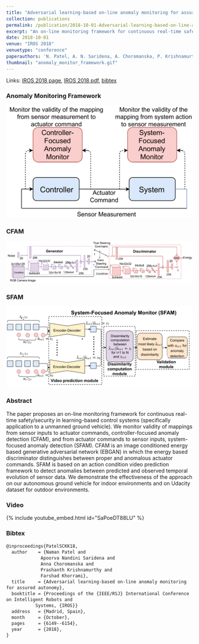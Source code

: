 ```yaml
---
title: "Adversarial learning-based on-line anomaly monitoring for assured autonomy"
collection: publications
permalink: /publication/2018-10-01-Adversarial-learning-based-on-line-anomaly-monitoring-for-assured-autonomy
excerpt: "An on-line monitoring framework for continuous real-time safety/security in learning-based control systems."
date: 2018-10-01
venue: "IROS 2018"
venuetype: "conference"
paperauthors: 'N. Patel, A. N. Saridena, A. Choromanska, P. Krishnamurthy, F. Khorrami'
thumbnail: "anomaly_monitor_framework.gif"
---
```


Links: [IROS 2018 page](https://ieeexplore.ieee.org/abstract/document/8593375), [IROS 2018 pdf](https://arxiv.org/pdf/1811.04539.pdf), [bibtex](#bibtex)

### Anomaly Monitoring Framework
![Anomaly Monitoring Framework](/images/cfam_sfam_system_diagram.png)

### CFAM
![CFAM Framework](/images/CFAM_framework.png)

### SFAM
![SFAM Framework](/images/SFAM_framework.png)

### Abstract

The paper proposes an on-line monitoring framework for continuous real-time safety/security in learning-based control systems (specifically application to a unmanned ground vehicle). We monitor validity of mappings from sensor inputs to actuator commands, controller-focused anomaly detection (CFAM), and from actuator commands to sensor inputs, system-focused anomaly detection (SFAM). CFAM is an image conditioned energy based generative adversarial network (EBGAN) in which the energy based discriminator distinguishes between proper and anomalous actuator commands. SFAM is based on an action condition video prediction framework to detect anomalies between predicted and observed temporal evolution of sensor data. We demonstrate the effectiveness of the approach on our autonomous ground vehicle for indoor environments and on Udacity dataset for outdoor environments.

### Video

{% include youtube_embed.html id="SaPoeDT88LU" %}

### Bibtex

    @inproceedings{PatelSCKK18,
      author    = {Naman Patel and
                 Apoorva Nandini Saridena and
                 Anna Choromanska and
                 Prashanth Krishnamurthy and
                 Farshad Khorrami},
      title     = {Adversarial learning-based on-line anomaly monitoring for assured autonomy},
      booktitle = {Proceedings of the {IEEE/RSJ} International Conference on Intelligent Robots and
               Systems, {IROS}}
      address	= {Madrid, Spain},
      month		= {October},
      pages     = {6149--6154},
      year      = {2018},
    }